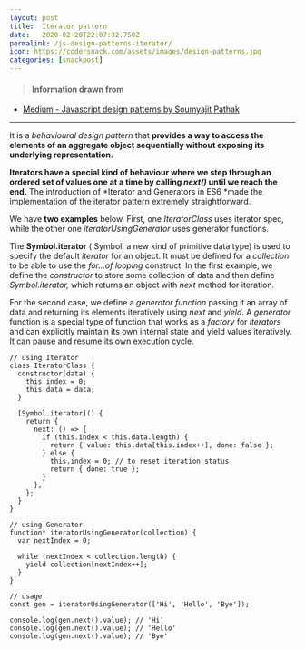 ```yaml
---
layout: post
title:  Iterator pattern
date:   2020-02-20T22:07:32.750Z
permalink: /js-design-patterns-iterator/
icon: https://codersnack.com/assets/images/design-patterns.jpg
categories: [snackpost]
---
```


> #### Information drawn from

- [Medium - Javascript design patterns by Soumyajit Pathak](https://medium.com/better-programming/javascript-design-patterns-25f0faaaa15)

-------------

It is a *behavioural design pattern* that **provides a way to access the elements of an aggregate object sequentially without exposing its underlying representation.**

**Iterators have a special kind of behaviour where we step through an ordered set of values one at a time by calling *next()* until we reach the end.** The introduction of *Iterator and Generators in ES6 *made the implementation of the iterator pattern extremely straightforward.

We have **two examples** below. First, one *IteratorClass* uses iterator spec, while the other one *iteratorUsingGenerator* uses generator functions.

The **Symbol.iterator** ( Symbol: a new kind of primitive data type) is used to specify the default *iterator* for an object. It must be defined for a *collection* to be able to use the *for...of looping* construct. In the first example, we define the *constructor* to store some collection of data and then define *Symbol.iterator,* which returns an object with *next* method for iteration.

For the second case, we define a *generator function* passing it an array of data and returning its elements iteratively using *next* and *yield*. A *generator* function is a special type of function that works as a *factory* for *iterators* and can explicitly maintain its own internal state and yield values iteratively. It can pause and resume its own execution cycle.

```
// using Iterator
class IteratorClass {
  constructor(data) {
    this.index = 0;
    this.data = data;
  }

  [Symbol.iterator]() {
    return {
      next: () => {
        if (this.index < this.data.length) {
          return { value: this.data[this.index++], done: false };
        } else {
          this.index = 0; // to reset iteration status
          return { done: true };
        }
      },
    };
  }
}

// using Generator
function* iteratorUsingGenerator(collection) {
  var nextIndex = 0;

  while (nextIndex < collection.length) {
    yield collection[nextIndex++];
  }
}

// usage
const gen = iteratorUsingGenerator(['Hi', 'Hello', 'Bye']);

console.log(gen.next().value); // 'Hi'
console.log(gen.next().value); // 'Hello'
console.log(gen.next().value); // 'Bye'

```